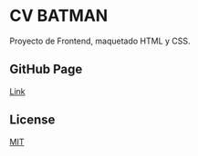 # CV BATMAN

Proyecto de Frontend, maquetado HTML y CSS.

## GitHub Page

[Link](https://karvaroz.github.io/cv-batman/)


## License

[MIT](https://choosealicense.com/licenses/mit/)
